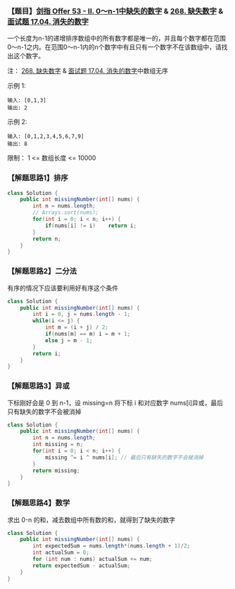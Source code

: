 ### 【题目】[剑指 Offer 53 - II. 0～n-1中缺失的数字](https://leetcode-cn.com/problems/que-shi-de-shu-zi-lcof/) & [268. 缺失数字](https://leetcode-cn.com/problems/missing-number/) & [面试题 17.04. 消失的数字](https://leetcode-cn.com/problems/missing-number-lcci/)
一个长度为n-1的递增排序数组中的所有数字都是唯一的，并且每个数字都在范围0～n-1之内。在范围0～n-1内的n个数字中有且只有一个数字不在该数组中，请找出这个数字。

注： [268. 缺失数字](https://leetcode-cn.com/problems/missing-number/) & [面试题 17.04. 消失的数字](https://leetcode-cn.com/problems/missing-number-lcci/)中数组无序

示例 1:

	输入: [0,1,3]
	输出: 2
示例 2:
	
	输入: [0,1,2,3,4,5,6,7,9]
	输出: 8

限制：
1 <= 数组长度 <= 10000

### 【解题思路1】排序
```java
class Solution {
    public int missingNumber(int[] nums) {
        int n = nums.length;
        // Arrays.sort(nums);
        for(int i = 0; i < n; i++) {
            if(nums[i] != i)    return i;
        }
        return n;
    }
}
```
### 【解题思路2】二分法
有序的情况下应该要利用好有序这个条件
```java
class Solution {
    public int missingNumber(int[] nums) {
        int i = 0, j = nums.length - 1;
        while(i <= j) {
            int m = (i + j) / 2;
            if(nums[m] == m) i = m + 1;
            else j = m - 1;
        }
        return i;
    }
}
```

### 【解题思路3】异或
下标刚好会是 0 到 n-1，设 missing=n
将下标 i 和对应数字 nums[i]异或，最后只有缺失的数字不会被消掉
```java
class Solution {
    public int missingNumber(int[] nums) {
        int n = nums.length;
        int missing = n;
        for(int i = 0; i < n; i++) {
            missing ^= i ^ nums[i]; // 最后只有缺失的数字不会被消掉
        }
        return missing;
    }
}
```
### 【解题思路4】数学
求出 0-n 的和，减去数组中所有数的和，就得到了缺失的数字
```java
class Solution {
    public int missingNumber(int[] nums) {
        int expectedSum = nums.length*(nums.length + 1)/2;
        int actualSum = 0;
        for (int num : nums) actualSum += num;
        return expectedSum - actualSum;
    }
}
```
